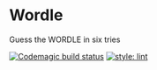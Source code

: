 # Wordle

Guess the WORDLE in six tries

[![Codemagic build status](https://api.codemagic.io/apps/6228b05f8b3f4a000c890bd3/622b1c8329657a19905020c3/status_badge.svg)](https://codemagic.io/apps/6228b05f8b3f4a000c890bd3/622b1c8329657a19905020c3/latest_build)
[![style: lint](https://img.shields.io/badge/style-lint-4BC0F5.svg)](https://pub.dev/packages/lint)
